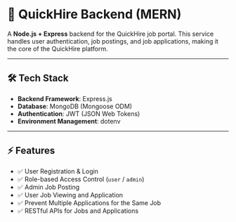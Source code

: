 # 🚀 QuickHire Backend (MERN)

A **Node.js + Express** backend for the QuickHire job portal. This service handles user authentication, job postings, and job applications, making it the core of the QuickHire platform.

---

## 🛠️ Tech Stack
- **Backend Framework**: Express.js
- **Database**: MongoDB (Mongoose ODM)
- **Authentication**: JWT (JSON Web Tokens)
- **Environment Management**: dotenv

---

## ⚡️ Features
- ✅ User Registration & Login
- ✅ Role-based Access Control (`user` / `admin`)
- ✅ Admin Job Posting
- ✅ User Job Viewing and Application
- ✅ Prevent Multiple Applications for the Same Job
- ✅ RESTful APIs for Jobs and Applications